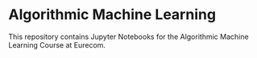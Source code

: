 # Algorithmic Machine Learning
This repository contains Jupyter Notebooks for the Algorithmic Machine Learning Course at Eurecom.
